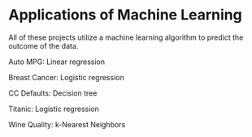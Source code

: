 # Applications of Machine Learning

All of these projects utilize a machine learning algorithm to predict the outcome of the data.

Auto MPG: Linear regression

Breast Cancer: Logistic regression

CC Defaults: Decision tree

Titanic: Logistic regression

Wine Quality: k-Nearest Neighbors
